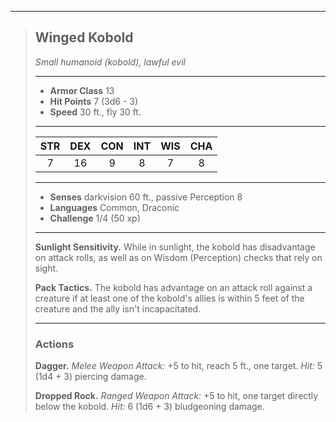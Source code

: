 ***
> ## Winged Kobold
> *Small humanoid (kobold), lawful evil*
> 
> ***
> 
> - **Armor Class** 13
> - **Hit Points** 7 (3d6 - 3)
> - **Speed** 30 ft., fly 30 ft.
> 
> ***
> 
> |STR|DEX|CON|INT|WIS|CHA|
> |:---:|:---:|:---:|:---:|:---:|:---:|
> |7|16|9|8|7|8|
> 
> ***
> 
> - **Senses** darkvision 60 ft., passive Perception 8
> - **Languages** Common, Draconic
> - **Challenge** 1/4 (50 xp)
> 
> ***
> 
> **Sunlight Sensitivity.** While in sunlight, the kobold has disadvantage on attack rolls, as well as on Wisdom (Perception) checks that rely on sight.
> 
> **Pack Tactics.** The kobold has advantage on an attack roll against a creature if at least one of the kobold's allies is within 5 feet of the creature and the ally isn't incapacitated.
> 
> ***
> 
> ### Actions
> **Dagger.** *Melee Weapon Attack:* +5 to hit, reach 5 ft., one target. *Hit:* 5 (1d4 + 3) piercing damage.
> 
> **Dropped Rock.** *Ranged Weapon Attack:* +5 to hit, one target directly below the kobold. *Hit:* 6 (1d6 + 3) bludgeoning damage.